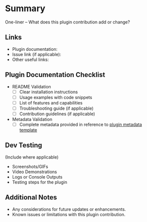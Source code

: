 # Summary

One-liner – What does this plugin contribution add or change?

## Links

- Plugin documentation:
- Issue link (if applicable):
- Other useful links:

## Plugin Documentation Checklist

- README Validation
    - [ ] Clear installation instructions
    - [ ] Usage examples with code snippets
    - [ ] List of features and capabilities
    - [ ] Troubleshooting guide (if applicable)
    - [ ] Contribution guidelines (if applicable)

- Metadata Validation
    - [ ] Complete metadata provided in reference to [plugin metadata template](../.././plugins/plugin_metadata_template.yml)

## Dev Testing

(Include where applicable)

- Screenshots/GIFs
- Video Demonstrations
- Logs or Console Outputs
- Testing steps for the plugin

## Additional Notes

- Any considerations for future updates or enhancements.
- Known issues or limitations with this plugin contribution.
